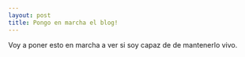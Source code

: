 ```yaml
---
layout: post
title: Pongo en marcha el blog!
---
```


Voy a poner esto en marcha a ver si soy capaz de de mantenerlo vivo.

